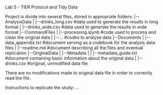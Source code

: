 Lab 5 - TIER Protocol and Tidy Data

Project is divide into several files, stored in appropriate folders:
|--AnalysisData
|	|--drinks_long.csv		#data used to generate the results in long format
|	|--drinks_wide.csv		#data used to generate the results in wide format
|--CommandFiles
|	|--processing.ipynb		#code used to process and clean the original data
|	|--...				#codes to analyse data
|--Documents
|	|--data_appendix.txt		#document serving as a codebook for the analysis data files
|	|--readme.md			#document describing all the files and eventual replication
|--OriginalData
|	|--Metadata
|	|	|--metadata_guide.txt	#document containing basic information about the original data
|	|--drinks.csv			#original, unmodified data file

There are no modifications made to original data file in order to correctly read the file.

Instructions to replicate the study:
...
